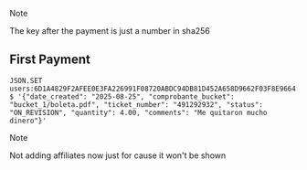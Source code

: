 
>[!NOTE]
>The key after the payment is just a number in sha256

## First Payment
```redis
JSON.SET users:6D1A4829F2AFEE0E3FA226991F08720ABDC94DB81D452A658D9662F03F8E9664:payments:5feceb66ffc86f38d952786c6d696c79c2dbc239dd4e91b46729d73a27fb57e9 $ '{"date_created": "2025-08-25", "comprobante_bucket": "bucket_1/boleta.pdf", "ticket_number": "491292932", "status": "ON_REVISION", "quantity": 4.00, "comments": "Me quitaron mucho dinero"}'
```

>[!NOTE]
>Not adding affiliates now just for cause it won't be shown
